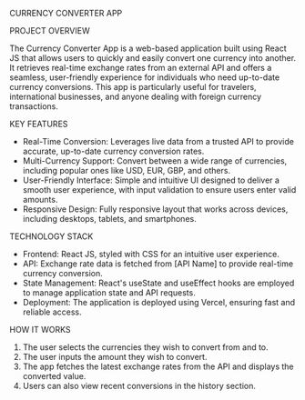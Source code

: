 CURRENCY CONVERTER APP

PROJECT OVERVIEW

The Currency Converter App is a web-based application built using React JS that allows users to quickly and easily convert one currency into another. It retrieves real-time exchange rates from an external API and offers a seamless, user-friendly experience for individuals who need up-to-date currency conversions. This app is particularly useful for travelers, international businesses, and anyone dealing with foreign currency transactions.

KEY FEATURES

- Real-Time Conversion: Leverages live data from a trusted API to provide accurate, up-to-date currency conversion rates.
- Multi-Currency Support: Convert between a wide range of currencies, including popular ones like USD, EUR, GBP, and others.
- User-Friendly Interface: Simple and intuitive UI designed to deliver a smooth user experience, with input validation to ensure users enter valid amounts.
- Responsive Design: Fully responsive layout that works across devices, including desktops, tablets, and smartphones.

TECHNOLOGY STACK

- Frontend: React JS, styled with CSS for an intuitive user experience.
- API: Exchange rate data is fetched from [API Name] to provide real-time currency conversion.
- State Management: React's useState and useEffect hooks are employed to manage application state and API requests.
- Deployment: The application is deployed using Vercel, ensuring fast and reliable access.

HOW IT WORKS

1. The user selects the currencies they wish to convert from and to.
2. The user inputs the amount they wish to convert.
3. The app fetches the latest exchange rates from the API and displays the converted value.
4. Users can also view recent conversions in the history section.

